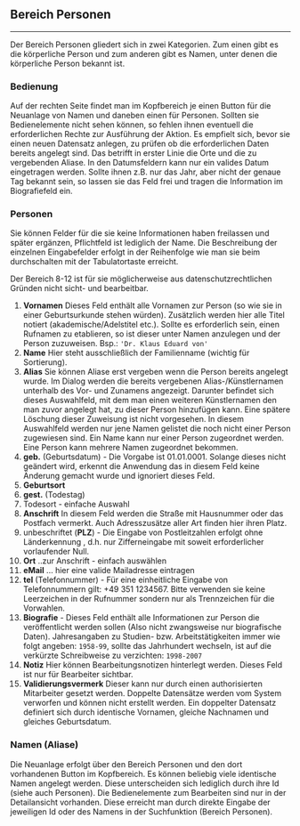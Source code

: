 ## Bereich Personen ##

---

Der Bereich Personen gliedert sich in zwei Kategorien. Zum einen gibt es die körperliche Person und zum anderen gibt es Namen, unter denen die körperliche Person bekannt ist.
### Bedienung ###
Auf der rechten Seite findet man im Kopfbereich je einen Button für die Neuanlage von Namen und daneben einen für Personen. Sollten sie Bedienelemente nicht sehen können, so fehlen ihnen eventuell die erforderlichen Rechte zur Ausführung der Aktion. Es empfielt sich, bevor sie einen neuen Datensatz anlegen, zu prüfen ob die erforderlichen Daten bereits angelegt sind. Das betrifft in erster Linie die Orte und die zu vergebenden Aliase. In den Datumsfeldern kann nur ein valides Datum eingetragen werden. Sollte ihnen z.B. nur das Jahr, aber nicht der genaue Tag bekannt sein, so lassen sie das Feld frei und tragen die Information im Biografiefeld ein.
### Personen ###
Sie können Felder für die sie keine Informationen haben freilassen und später ergänzen, Pflichtfeld ist lediglich der Name. Die Beschreibung der einzelnen Eingabefelder erfolgt in der Reihenfolge wie man sie beim durchschalten mit der Tabulatortaste erreicht.

Der Bereich 8-12 ist für sie möglicherweise aus datenschutzrechtlichen Gründen nicht sicht- und bearbeitbar.
  1. **Vornamen** Dieses Feld enthält alle Vornamen zur Person (so wie sie in einer Geburtsurkunde stehen würden). Zusätzlich werden hier alle Titel notiert (akademische/Adelstitel etc.). Sollte es erforderlich sein, einen Rufnamen zu etablieren, so ist dieser unter Namen anzulegen und der Person zuzuweisen. Bsp.: `'Dr. Klaus Eduard von'`
  1. **Name** Hier steht ausschließlich der Familienname (wichtig für Sortierung).
  1. **Alias** Sie können Aliase erst vergeben wenn die Person bereits angelegt wurde. Im Dialog werden die bereits vergebenen Alias-/Künstlernamen unterhalb des Vor- und Zunamens angezeigt. Darunter befindet sich dieses Auswahlfeld, mit dem man einen weiteren Künstlernamen den man zuvor angelegt hat, zu dieser Person hinzufügen kann. Eine spätere Löschung dieser Zuweisung ist nicht vorgesehen. In diesem Auswahlfeld werden nur jene Namen gelistet die noch nicht einer Person zugewiesen sind. Ein Name kann nur einer Person zugeordnet werden. Eine Person kann mehrere Namen zugeordnet bekommen.
  1. **geb.** (Geburtsdatum) -  Die Vorgabe ist 01.01.0001. Solange dieses nicht geändert wird, erkennt die Anwendung das in diesem Feld keine Änderung gemacht wurde und ignoriert dieses Feld.
  1. **Geburtsort**
  1. **gest.** (Todestag)
  1. Todesort - einfache Auswahl
  1. **Anschrift** In diesem Feld werden die Straße mit Hausnummer oder das Postfach vermerkt. Auch Adresszusätze aller Art finden hier ihren Platz.
  1. unbeschriftet (**PLZ**) - Die Eingabe von Postleitzahlen erfolgt ohne Länderkennung , d.h. nur Zifferneingabe mit soweit erforderlicher vorlaufender Null.
  1. **Ort**  ..zur Anschrift - einfach auswählen
  1. **eMail** ... hier eine valide Mailadresse eintragen
  1. **tel** (Telefonnummer) - Für eine einheitliche Eingabe von Telefonnummern gilt: +49 351 1234567.  Bitte verwenden sie keine Leerzeichen in der Rufnummer sondern nur als Trennzeichen für die Vorwahlen.
  1. **Biografie** - Dieses Feld enthält alle Informationen zur Person die veröffentlicht werden sollen (Also nicht zwangsweise nur biografische Daten). Jahresangaben zu Studien- bzw. Arbeitstätigkeiten immer wie folgt angeben: `1958-99`, sollte das Jahrhundert wechseln, ist auf die verkürzte Schreibweise zu verzichten: `1998-2007`
  1. **Notiz** Hier können Bearbeitungsnotizen hinterlegt werden. Dieses Feld ist nur für Bearbeiter sichtbar.
  1. **Validierungsvermerk** Dieser kann nur durch einen authorisierten Mitarbeiter gesetzt werden.
Doppelte Datensätze werden vom System verworfen und können nicht erstellt werden. Ein doppelter Datensatz definiert sich durch identische Vornamen, gleiche Nachnamen und gleiches Geburtsdatum.

### Namen (Aliase) ###
Die Neuanlage erfolgt über den Bereich Personen und den dort vorhandenen Button im Kopfbereich. Es können beliebig viele identische Namen angelegt werden. Diese unterscheiden sich lediglich durch ihre Id (siehe auch Personen). Die Bedienelemente zum Bearbeiten sind nur in der Detailansicht vorhanden. Diese erreicht man durch direkte Eingabe der jeweiligen Id oder des Namens in der Suchfunktion (Bereich Personen).